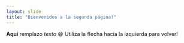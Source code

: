 ```yaml
---
layout: slide
title: "Bienvenidos a la segunda página!"
---
```

**Aquí** remplazo *texto* :smile:
Utiliza la flecha hacia la izquierda para volver!
